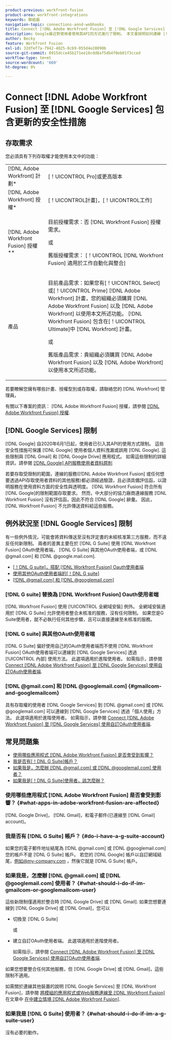```yaml
---
product-previous: workfront-fusion
product-area: workfront-integrations
keywords: 聯結器
navigation-topic: connections-annd-webhooks
title: Connect [!DNL Adobe Workfront Fusion] 至 [!DNL Google Services] 包含更新的安全性措施
description: Google最近對使用者使用其API的方式進行了限制。 本文會說明如何連線 [!DNL Adobe Workfront Fusion] Google，請注意這些更新安全性措施。
author: Becky
feature: Workfront Fusion
exl-id: 32dfef7a-7942-4025-8cb9-055d4e28090b
source-git-commit: 0915dcce45b271ee18cdd8af5db4f0eb01f3cced
workflow-type: tm+mt
source-wordcount: '669'
ht-degree: 0%

---
```


# Connect [!DNL Adobe Workfront Fusion] 至 [!DNL Google Services] 包含更新的安全性措施

## 存取需求

您必須具有下列存取權才能使用本文中的功能：

<table style="table-layout:auto">
 <col> 
 <col> 
 <tbody> 
  <tr> 
   <td role="rowheader">[!DNL Adobe Workfront] 計劃*</td> 
   <td> <p>[！UICONTROL Pro]或更高版本</p> </td> 
  </tr> 
  <tr data-mc-conditions=""> 
   <td role="rowheader">[!DNL Adobe Workfront] 授權*</td> 
   <td> <p>[！UICONTROL計畫]，[！UICONTROL工作]</p> </td> 
  </tr> 
  <tr> 
   <td role="rowheader">[!DNL Adobe Workfront Fusion] 授權**</td> 
   <td>
   <p>目前授權需求：否 [!DNL Workfront Fusion] 授權需求。</p>
   <p>或</p>
   <p>舊版授權需求： [！UICONTROL [!DNL Workfront Fusion] 適用於工作自動化與整合] </p>
   </td> 
  </tr> 
  <tr> 
   <td role="rowheader">產品</td> 
   <td>
   <p>目前產品需求：如果您有[！UICONTROL Select]或[！UICONTROL Prime] [!DNL Adobe Workfront] 計畫，您的組織必須購買 [!DNL Adobe Workfront Fusion] 以及 [!DNL Adobe Workfront] 以使用本文所述功能。 [!DNL Workfront Fusion] 包含在[！UICONTROL Ultimate]中 [!DNL Workfront] 計畫。</p>
   <p>或</p>
   <p>舊版產品需求：貴組織必須購買 [!DNL Adobe Workfront Fusion] 以及 [!DNL Adobe Workfront] 以使用本文所述功能。</p>
   </td> 
  </tr> 
 </tbody> 
</table>

若要瞭解您擁有哪些計畫、授權型別或存取權，請聯絡您的 [!DNL Workfront] 管理員。

有關以下專案的資訊： [!DNL Adobe Workfront Fusion] 授權，請參閱 [[!DNL Adobe Workfront Fusion] 授權](../../workfront-fusion/get-started/license-automation-vs-integration.md).

## [!DNL Google Services] 限制

[!DNL Google] 自2020年6月1日起，使用者已引入其API的使用方式限制。 這些安全性措施可保護 [!DNL Google] 使用者個人資料洩漏或誤用 [!DNL Google]. 這些限制與 [!DNL Gmail] 和 [!DNL Google Drive] 應用程式。 如需這些限制的詳細資訊，請參閱 [[!DNL Google] API服務使用者資料原則](https://developers.google.com/terms/api-services-user-data-policy#additional_requirements_for_specific_api_scopes)

若要存取受限制的範圍，連線的服務([!DNL Adobe Workfront Fusion] 或任何想要透過API存取使用者資料的其他服務)都必須經過驗證，且必須具備評估函，以證明服務在使用資料方面的安全性與透明度。 [!DNL Workfront Fusion] 符合所有 [!DNL Google]的限制範圍存取要求。 然而，中大部分的協力廠商連線服務 [!DNL Workfront Fusion] 沒有評估函，因此不符合 [!DNL Google] 辭彙。 因此， [!DNL Workfront Fusion] 不允許傳送資料給這些服務。

## 例外狀況至 [!DNL Google Services] 限制

有一些例外情況，可能會將資料傳送至沒有評定書的未經核准第三方服務，而不違反任何新限制。 兩者的差異主要在於 [!DNL G Suite] 使用 [!DNL Workfront Fusion] OAuth使用者端， [!DNL G Suite] 與其他OAuth使用者端，或 [!DNL @gmail.com] 和 [!DNL @google.mail.com].

* [[！DNL G suite]，搭配 [!DNL Workfront Fusion] Oauth使用者端](#g-suite-with-workfront-fusion-oauth-client)
* [使用其他OAuth使用者端的[！DNL G suite]](#g-suite-with-another-oauth-client)
* [[!DNL @gmail.com] 和 [!DNL @googlemail.com]](#gmailcom-and-googlemailcom)

### [!DNL G suite] 替換為 [!DNL Workfront Fusion] Oauth使用者端

[!DNL Workfront Fusion] 使用 [!UICONTROL 全網域安裝] 例外。 全網域安裝適用於 [!DNL G Suite] 允許使用者整合未核准的服務，沒有任何限制。 如果您是G Suite使用者，就不必執行任何其他步驟，且可以直接連線至未核准的服務。

### [!DNL G suite] 與其他OAuth使用者端

[!DNL G Suite] 偏好使用自己的OAuth使用者端而不使用 [!DNL Workfront Fusion] OAuth使用者端可以連線到 [!DNL Google Services] 透過 [!UICONTROL 內部] 使用方法。 此選項適用於進階使用者。 如需指示，請參閱 [Connect [!DNL Adobe Workfront Fusion] 至 [!DNL Google Services] 使用自訂OAuth使用者端](../../workfront-fusion/connections/connect-fusion-to-google-using-oauth.md).

### [!DNL @gmail.com] 和 [!DNL @googlemail.com] {#gmailcom-and-googlemailcom}

具有存取權的使用者 [!DNL Google Services] 到 [!DNL @gmail.com] 或 [!DNL @googlemail.com] 可以連線到 [!DNL Google Services] 透過「個人使用」方法。 此選項適用於進階使用者。 如需指示，請參閱 [Connect [!DNL Adobe Workfront Fusion] 至 [!DNL Google Services] 使用自訂OAuth使用者端](../../workfront-fusion/connections/connect-fusion-to-google-using-oauth.md).

## 常見問題集

* [使用哪些應用程式 [!DNL Adobe Workfront Fusion] 是否會受到影響？](#what-apps-in-adobe-workfront-fusion-are-affected)
* [我是否有[！DNL G Suite]帳戶？](#do-i-have-a-g-suite-account)
* [如果我是，怎麼辦 [!DNL @gmail.com] 或 [!DNL @googlemail.com] 使用者？](#what-should-i-do-if-im-gmailcom-or-googlemailcom-user)
* [如果我是[！DNL G Suite]使用者，該怎麼辦？](#what-should-i-do-if-im-a-g-suite-user)

### 使用哪些應用程式 [!DNL Adobe Workfront Fusion] 是否會受到影響？ {#what-apps-in-adobe-workfront-fusion-are-affected}

[!DNL Google Drive]， [!DNL Gmail]，和電子郵件(已連線至 [!DNL Gmail] account)。

### 我是否有 [!DNL G Suite] 帳戶？ {#do-i-have-a-g-suite-account}

如果您的電子郵件地址結尾為 [!DNL @gmail.com] 或 [!DNL @googlemail.com] 您的帳戶不是 [!DNL G Suite] 帳戶。 若您的 [!DNL Google] 帳戶以自訂網域結尾，例如@my-company.com ，然後它就是 [!DNL G Suite] 帳戶。

### 如果我是，怎麼辦 [!DNL @gmail.com] 或 [!DNL @googlemail.com] 使用者？ {#what-should-i-do-if-im-gmailcom-or-googlemailcom-user}

這些新限制僅適用於整合時 [!DNL Google Drive] 或 [!DNL Gmail]. 如果您想要連線到 [!DNL Google Drive] 或 [!DNL Gmail]，您可以

* 切換至 [!DNL G Suite]

  或

* 建立自訂OAuth使用者端。 此選項適用於進階使用者。

  如需指示，請參閱 [Connect [!DNL Adobe Workfront Fusion] 至 [!DNL Google Services] 使用自訂OAuth使用者端](../../workfront-fusion/connections/connect-fusion-to-google-using-oauth.md).

如果您想要整合任何其他服務，但 [!DNL Google Drive] 或 [!DNL Gmail]，這些限制不適用。

如需關於連線其他裝置的說明 [!DNL Google Services] 至 [!DNL Workfront Fusion]，請參閱 [將模組的應用程式或Web服務連線至 [!DNL Workfront Fusion]](../../workfront-fusion/scenarios/create-a-scenario.md#connect) 在文章中 [在中建立情境 [!DNL Adobe Workfront Fusion]](../../workfront-fusion/scenarios/create-a-scenario.md).

### 如果我是 [!DNL G Suite] 使用者？ {#what-should-i-do-if-im-a-g-suite-user}

沒有必要的動作。
